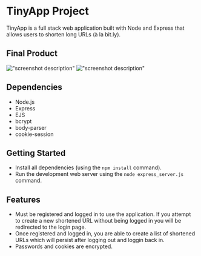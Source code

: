 # TinyApp Project

TinyApp is a full stack web application built with Node and Express that allows users to shorten long URLs (à la bit.ly). 

## Final Product

!["screenshot description"](#)
!["screenshot description"](#)

## Dependencies

- Node.js
- Express
- EJS
- bcrypt
- body-parser
- cookie-session

## Getting Started

- Install all dependencies (using the `npm install` command).
- Run the development web server using the `node express_server.js` command.

## Features

- Must be registered and logged in to use the application. If you attempt to create a new shortened URL without being logged in you will be redirected to the login page.
- Once registered and logged in, you are able to create a list of shortened URLs which will persist after logging out and loggin back in.
- Passwords and cookies are encrypted.
